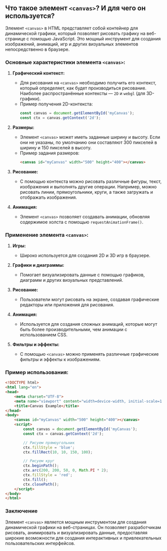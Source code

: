 ## Что такое элемент `<canvas>`? И для чего он используется?

Элемент `<canvas>` в HTML представляет собой контейнер для динамической графики, который позволяет рисовать графику на веб-странице с помощью JavaScript. Это мощный инструмент для создания изображений, анимаций, игр и других визуальных элементов непосредственно в браузере.

### Основные характеристики элемента `<canvas>`:

1. **Графический контекст:**
   - Для рисования на `<canvas>` необходимо получить его контекст, который определяет, как будет производиться рисование. Наиболее распространённые контексты — `2D` и `webgl` (для 3D-графики).
   - Пример получения 2D-контекста:
     ```javascript
     const canvas = document.getElementById('myCanvas');
     const ctx = canvas.getContext('2d');
     ```

2. **Размеры:**
   - Элемент `<canvas>` может иметь заданные ширину и высоту. Если они не указаны, по умолчанию они составляют 300 пикселей в ширину и 150 пикселей в высоту.
   - Пример задания размеров:
     ```html
     <canvas id="myCanvas" width="500" height="400"></canvas>
     ```

3. **Рисование:**
   - С помощью контекста можно рисовать различные фигуры, текст, изображения и выполнять другие операции. Например, можно рисовать линии, прямоугольники, круги, а также загружать и отображать изображения.

4. **Анимация:**
   - Элемент `<canvas>` позволяет создавать анимации, обновляя содержимое холста с помощью `requestAnimationFrame()`.

### Применение элемента `<canvas>`:

1. **Игры:**
   - Широко используется для создания 2D и 3D игр в браузере.

2. **Графики и диаграммы:**
   - Помогает визуализировать данные с помощью графиков, диаграмм и других визуальных представлений.

3. **Рисование:**
   - Пользователи могут рисовать на экране, создавая графические редакторы или приложения для рисования.

4. **Анимация:**
   - Используется для создания сложных анимаций, которые могут быть более производительными, чем анимации с использованием CSS.

5. **Фильтры и эффекты:**
   - С помощью `<canvas>` можно применять различные графические фильтры и эффекты к изображениям.

### Пример использования:

```html
<!DOCTYPE html>
<html lang="en">
<head>
    <meta charset="UTF-8">
    <meta name="viewport" content="width=device-width, initial-scale=1.0">
    <title>Canvas Example</title>
</head>
<body>
    <canvas id="myCanvas" width="500" height="400"></canvas>
    <script>
        const canvas = document.getElementById('myCanvas');
        const ctx = canvas.getContext('2d');

        // Рисуем прямоугольник
        ctx.fillStyle = 'blue';
        ctx.fillRect(10, 10, 150, 100);

        // Рисуем круг
        ctx.beginPath();
        ctx.arc(200, 200, 50, 0, Math.PI * 2);
        ctx.fillStyle = 'red';
        ctx.fill();
        ctx.closePath();
    </script>
</body>
</html>
```

### Заключение
Элемент `<canvas>` является мощным инструментом для создания динамической графики на веб-страницах. Он позволяет разработчикам рисовать, анимировать и визуализировать данные, предоставляя широкие возможности для создания интерактивных и привлекательных пользовательских интерфейсов.